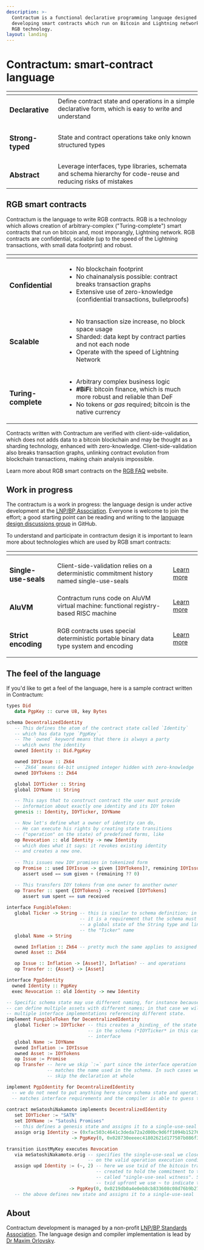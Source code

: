 ```yaml
---
description: >-
  Contractum is a functional declarative programming language designed for
  developing smart contracts which run on Bitcoin and Lightning network using
  RGB technology.
layout: landing
---
```


# Contractum: smart-contract language

<table data-view="cards"><thead><tr><th></th><th></th></tr></thead><tbody><tr><td><h3>Declarative</h3></td><td>Define contract state and operations in a simple declarative form, which is easy to write and understand</td></tr><tr><td><h3>Strong-typed</h3></td><td>State and contract operations take only known structured types</td></tr><tr><td><h3>Abstract</h3></td><td>Leverage interfaces, type libraries, schemata and schema hierarchy for code-reuse and reducing risks of mistakes</td></tr></tbody></table>

## RGB smart contracts

Contractum is the language to write RGB contracts. RGB is a technology which allows creation of arbitrary-complex ("Turing-complete") smart contracts that run on bitcoin and, most imporangly, Lightning network. RGB contracts are confidential, scalable (up to the speed of the Lightning transactions, with small data footprint) and robust.

<table data-view="cards"><thead><tr><th></th><th></th></tr></thead><tbody><tr><td><h3>Confidential</h3></td><td><ul><li>No blockchain footprint</li><li>No chainanalysis possible: contract breaks transaction graphs</li><li>Extensive use of zero-knowledge (confidential transactions, bulletproofs)</li></ul></td></tr><tr><td><h3>Scalable</h3></td><td><ul><li>No transaction size increase, no block space usage</li><li>Sharded: data kept by contract parties and not each node</li><li>Operate with the speed of Lightning Network</li></ul></td></tr><tr><td><h3>Turing-complete</h3></td><td><ul><li>Arbitrary complex business logic</li><li><strong>#BiFi</strong>: bitcoin finance, which is much more robust and reliable than DeF</li><li>No tokens or <em>gas</em> required; bitcoin is the native currency</li></ul></td></tr></tbody></table>

Contracts written with Contractum are verified with client-side-validation, which does not adds data to a bitcoin blockchain and may be thought as a sharding technology, enhanced with zero-knowledge. Client-side-validation also breaks transaction graphs, unlinking contract evolution from blockchain transactions, making chain analysis impossible.

Learn more about RGB smart contracts on the [RGB FAQ](https://app.gitbook.com/o/-MO35HartFKtUgrkgzLy/s/-MO36nlUvK8SxfXw1MFs/) website.

## Work in progress

The contractum is a work in progress: the language design is under active development at the [LNP/BP Association](https://lnp-bp.org). Everyone is welcome to join the effort; a good starting point can be reading and writing to the [language design discussions group](https://github.com/RGB-WG/contractum-lang/discussions/categories/languague-design) in GitHub.

To understand and participate in contractum design it is important to learn more about technologies which are used by RGB smart contracts:

<table data-view="cards"><thead><tr><th></th><th></th><th></th></tr></thead><tbody><tr><td><h3>Single-use-seals</h3></td><td>Client-side-validation relies on a deterministic commitment history named single-use-seals</td><td><a href="https://app.gitbook.com/s/-MO36nlUvK8SxfXw1MFs/rgb-paradigms/single-use-seals">Learn more</a></td></tr><tr><td><h3>AluVM</h3></td><td>Contractum runs code on AluVM virtual machine: functional registry-based RISC machine</td><td><a href="https://app.gitbook.com/o/-MO35HartFKtUgrkgzLy/s/-MdUUOAyT-Nw8wDf9HPZ/">Learn more</a></td></tr><tr><td><h3>Strict encoding</h3></td><td>RGB contracts uses special deterministic portable binary data type system and encoding</td><td><a href="https://app.gitbook.com/o/-MO35HartFKtUgrkgzLy/s/-McPRmdXp1jTEY27B57G/">Learn more</a></td></tr></tbody></table>

## The feel of the language

If you'd like to get a feel of the language, here is a sample contract written in Contractum:

```haskell
types Did
   data PgpKey :: curve U8, key Bytes

schema DecentralizedIdentity
   -- This defines the atom of the contract state called `Identity` 
   -- which has data type `PgpKey`.
   -- The `owned` keyword means that there is always a party
   -- which owns the identity
   owned Identity :: Did.PgpKey

   owned IOYIssue :: Zk64
   -- `Zk64` means 64-bit unsigned integer hidden with zero-knowledge
   owned IOYTokens :: Zk64

   global IOYTicker :: String
   global IOYName :: String

   -- This says that to construct contract the user must provide
   -- information about exactly one identity and its IOY token
   genesis :: Identity, IOYTicker, IOYName

   -- Now let's define what a owner of identity can do,
   -- He can execute his rights by creating state transitions
   -- ("operation" on the state) of predefined forms, like
   op Revocation :: old Identity -> new Identity
   -- which does what it says: it revokes existing identity
   -- and creates a new one.
   
   -- This issues new IOY promises in tokenized form
   op Promise :: used IOYIssue -> given [IOYTokens]?, remaining IOYIssue?
      assert used == sum given + (remaining ?? 0)

   -- This transfers IOY tokens from one owner to another owner
   op Transfer :: spent {IOYTokens} -> received [IOYTokens]
      assert sum spent == sum received
   
interface FungibleToken:
   global Ticker -> String -- this is similar to schema definition; in fact
                           -- it is a requirement that the schema must provide
                           -- a global state of the String type and link it to
                           -- the "Ticker" name
   global Name -> String

   owned Inflation :: Zk64 -- pretty much the same applies to assigned state
   owned Asset :: Zk64

   op Issue :: Inflation -> [Asset]?, Inflation? -- and operations
   op Transfer :: {Asset} -> [Asset]

interface PgpIdentity
  owned Identity :: PgpKey
  exec Revocation :: old Identity -> new Identity

-- Specific schema state may use different naming, for instance because a schema
-- can define multiple assets with different names; in that case we will have
-- multiple interface implementations referencing different state.
implement FungibleToken for DecentralizedIdentity
   global Ticker := IOYTicker -- this creates a _binding_ of the state defined
                              -- in the schema (*IOYTicker* in this case) to the
                              -- interface 
   global Name := IOYName
   owned Inflation := IOYIssue
   owned Asset := IOYTokens
   op Issue := Promise
   op Transfer -- here we skip `:=` part since the interface operation name
               -- matches the name used in the schema. In such cases we can also
               -- skip the declaration at whole

implement PgpIdentity for DecentralizedIdentity
  -- we do not need to put anything here since schema state and operation names
  -- matches interface requirements and the compiler is able to guess the bindings
  
contract meSatoshiNakamoto implements DecentralizedIdentity
   set IOYTicker := "SATN"
   set IOYName := "Satoshi Promises"
   -- this defines a genesis state and assigns it to a single-use-seal
   assign orig Identity := (0xfac503c4641c3deda72a2d00bc9d6ff1094b15276c386efea403746a91436772, 1) 
                        -> PgpKey(0, 0x028730eeeec41802621d177507b086f390ae600ba3ca5e428b13913af4c2cd25b3)

transition iLostMyKey executes Revocation
   via meSatoshiNakamoto.orig -- specifies the single-use-seal we close to match requirements
                              -- on the valid operation execution conditions
   assign upd Identity := (~, 2) -- here we use txid of the bitcoin transaction which will be
                                 -- created to hold the commitment to this state transition, 
                                 -- called "single-use-seal witness". Since we can not know the
                                 -- txid upfront we use ~ to indicate the witness transaction id
                       -> PgpKey(0, 0x0219db0a4e0eb8cb833608c08d76b9b279ec44a851ab82cc6fd68a9b32624bfa8b)
   -- the above defines new state and assigns it to a single-use-seal
```

## About

Contractum development is managed by a non-profit [LNP/BP Standards Association](https://lnp-bp.org). The language design and compiler implementation is lead by [Dr Maxim Orlovsky](https://github.com/dr-orlovsky).
